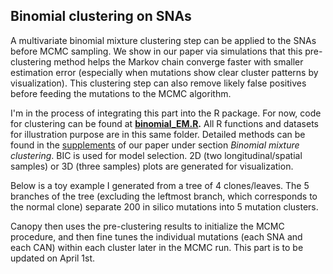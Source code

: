 ## **Binomial clustering on SNAs**
  
  A multivariate binomial mixture clustering step can be applied to the SNAs before MCMC sampling. We show in our paper via simulations that this pre-clustering method helps the Markov chain converge faster with smaller estimation error (especially when mutations show clear cluster patterns by visualization). This clustering step can also remove likely false positives before feeding the mutations to the MCMC algorithm.
  
  I'm in the process of integrating this part into the R package. For now, code for clustering can be found at **[binomial_EM.R](https://github.com/yuchaojiang/Canopy/blob/master/clustering/binomial_EM.R).** All R functions and datasets for illustration purpose are in this same folder. Detailed methods can be found in the [supplements](http://www.pnas.org/content/suppl/2016/08/26/1522203113.DCSupplemental/pnas.1522203113.sapp.pdf) of our paper under section *Binomial mixture clustering*. BIC is used for model selection. 2D (two longitudinal/spatial samples) or 3D (three samples) plots are generated for visualization.
  
  Below is a toy example I generated from a tree of 4 clones/leaves. The 5 branches of the tree (excluding the leftmost branch, which corresponds to the normal clone) separate 200 in silico mutations into 5 mutation clusters.
  
  
  
  
  
  Canopy then uses the pre-clustering results to initialize the MCMC procedure, and then fine tunes the individual mutations (each SNA and each CAN) within each cluster later in the MCMC run. This part is to be updated on April 1st.
